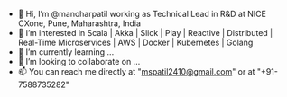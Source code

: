 - 👋 Hi, I’m @manoharpatil working as Technical Lead in R&D at NICE CXone, Pune, Maharashtra, India 
- 👀 I’m interested in Scala | Akka | Slick | Play | Reactive | Distributed | Real-Time Microservices | AWS | Docker | Kubernetes | Golang
- 🌱 I’m currently learning ...
- 💞️ I’m looking to collaborate on ...
- 📫 You can reach me directly at "mspatil2410@gmail.com" or at "+91-7588735282"

<!---
manoharpatil/manoharpatil is a ✨ special ✨ repository because its `README.md` (this file) appears on your GitHub profile.
You can click the Preview link to take a look at your changes.
--->
